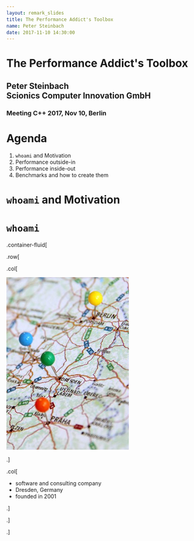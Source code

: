 ```yaml
---
layout: remark_slides
title: The Performance Addict's Toolbox
name: Peter Steinbach
date: 2017-11-10 14:30:00
---
```


# The Performance Addict's Toolbox

## Peter Steinbach <br> Scionics Computer Innovation GmbH

### Meeting C++ 2017, Nov 10, Berlin


# Agenda 

1. `whoami` and Motivation
2. Performance outside-in
3. Performance inside-out
4. Benchmarks and how to create them

# `whoami` and Motivation

# `whoami`

.container-fluid[

.row[

.col[

![map of East Germany](img/events_header_m_quarter.jpg)

.]

.col[

- software and consulting company
- Dresden, Germany
- founded in 2001

.]

.]

.]
